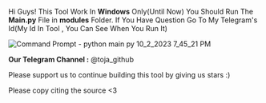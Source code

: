 Hi Guys!
This Tool Work In **Windows** Only(Until Now)
You Should Run The **Main.py** File in **modules** Folder.
If You Have Question Go To My Telegram's Id(My Id In Tool , You Can See When You Run It)



![Command Prompt - python  main py 10_2_2023 7_45_21 PM](https://github.com/JackyJa/ToJa/assets/145385026/d3d9bfb9-eb22-4305-a9cc-4483dad62967)





**Our Telegram Channel :** @toja_github


Please support us to continue building this tool by giving us stars  :)


Please copy citing the source <3
